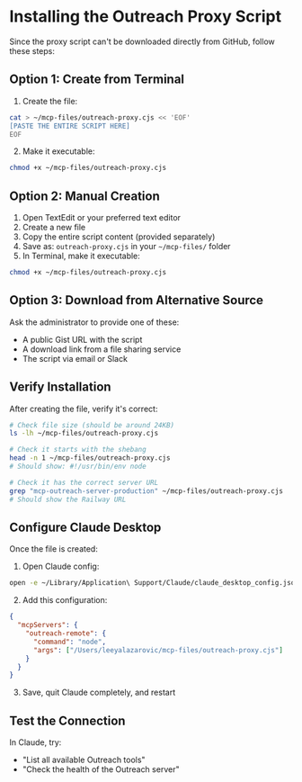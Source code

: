 # Installing the Outreach Proxy Script

Since the proxy script can't be downloaded directly from GitHub, follow these steps:

## Option 1: Create from Terminal

1. Create the file:
```bash
cat > ~/mcp-files/outreach-proxy.cjs << 'EOF'
[PASTE THE ENTIRE SCRIPT HERE]
EOF
```

2. Make it executable:
```bash
chmod +x ~/mcp-files/outreach-proxy.cjs
```

## Option 2: Manual Creation

1. Open TextEdit or your preferred text editor
2. Create a new file
3. Copy the entire script content (provided separately)
4. Save as: `outreach-proxy.cjs` in your `~/mcp-files/` folder
5. In Terminal, make it executable:
```bash
chmod +x ~/mcp-files/outreach-proxy.cjs
```

## Option 3: Download from Alternative Source

Ask the administrator to provide one of these:
- A public Gist URL with the script
- A download link from a file sharing service
- The script via email or Slack

## Verify Installation

After creating the file, verify it's correct:

```bash
# Check file size (should be around 24KB)
ls -lh ~/mcp-files/outreach-proxy.cjs

# Check it starts with the shebang
head -n 1 ~/mcp-files/outreach-proxy.cjs
# Should show: #!/usr/bin/env node

# Check it has the correct server URL
grep "mcp-outreach-server-production" ~/mcp-files/outreach-proxy.cjs
# Should show the Railway URL
```

## Configure Claude Desktop

Once the file is created:

1. Open Claude config:
```bash
open -e ~/Library/Application\ Support/Claude/claude_desktop_config.json
```

2. Add this configuration:
```json
{
  "mcpServers": {
    "outreach-remote": {
      "command": "node",
      "args": ["/Users/leeyalazarovic/mcp-files/outreach-proxy.cjs"]
    }
  }
}
```

3. Save, quit Claude completely, and restart

## Test the Connection

In Claude, try:
- "List all available Outreach tools"
- "Check the health of the Outreach server"